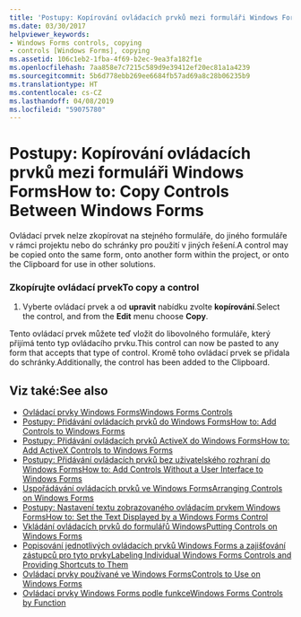 ```yaml
---
title: 'Postupy: Kopírování ovládacích prvků mezi formuláři Windows Forms'
ms.date: 03/30/2017
helpviewer_keywords:
- Windows Forms controls, copying
- controls [Windows Forms], copying
ms.assetid: 106c1eb2-1fba-4f69-b2ec-9ea3fa182f1e
ms.openlocfilehash: 7aa858e7c7215c589d9e39412ef20ec81a1a4239
ms.sourcegitcommit: 5b6d778ebb269ee6684fb57ad69a8c28b06235b9
ms.translationtype: HT
ms.contentlocale: cs-CZ
ms.lasthandoff: 04/08/2019
ms.locfileid: "59075780"
---
```

# <a name="how-to-copy-controls-between-windows-forms"></a><span data-ttu-id="bac78-102">Postupy: Kopírování ovládacích prvků mezi formuláři Windows Forms</span><span class="sxs-lookup"><span data-stu-id="bac78-102">How to: Copy Controls Between Windows Forms</span></span>
<span data-ttu-id="bac78-103">Ovládací prvek nelze zkopírovat na stejného formuláře, do jiného formuláře v rámci projektu nebo do schránky pro použití v jiných řešení.</span><span class="sxs-lookup"><span data-stu-id="bac78-103">A control may be copied onto the same form, onto another form within the project, or onto the Clipboard for use in other solutions.</span></span>  
  
### <a name="to-copy-a-control"></a><span data-ttu-id="bac78-104">Zkopírujte ovládací prvek</span><span class="sxs-lookup"><span data-stu-id="bac78-104">To copy a control</span></span>  
  
1.  <span data-ttu-id="bac78-105">Vyberte ovládací prvek a od **upravit** nabídku zvolte **kopírování**.</span><span class="sxs-lookup"><span data-stu-id="bac78-105">Select the control, and from the **Edit** menu choose **Copy**.</span></span>  
  
 <span data-ttu-id="bac78-106">Tento ovládací prvek můžete teď vložit do libovolného formuláře, který přijímá tento typ ovládacího prvku.</span><span class="sxs-lookup"><span data-stu-id="bac78-106">This control can now be pasted to any form that accepts that type of control.</span></span> <span data-ttu-id="bac78-107">Kromě toho ovládací prvek se přidala do schránky.</span><span class="sxs-lookup"><span data-stu-id="bac78-107">Additionally, the control has been added to the Clipboard.</span></span>  
  
## <a name="see-also"></a><span data-ttu-id="bac78-108">Viz také:</span><span class="sxs-lookup"><span data-stu-id="bac78-108">See also</span></span>

- [<span data-ttu-id="bac78-109">Ovládací prvky Windows Forms</span><span class="sxs-lookup"><span data-stu-id="bac78-109">Windows Forms Controls</span></span>](index.md)
- [<span data-ttu-id="bac78-110">Postupy: Přidávání ovládacích prvků do Windows Forms</span><span class="sxs-lookup"><span data-stu-id="bac78-110">How to: Add Controls to Windows Forms</span></span>](how-to-add-controls-to-windows-forms.md)
- [<span data-ttu-id="bac78-111">Postupy: Přidávání ovládacích prvků ActiveX do Windows Forms</span><span class="sxs-lookup"><span data-stu-id="bac78-111">How to: Add ActiveX Controls to Windows Forms</span></span>](how-to-add-activex-controls-to-windows-forms.md)
- [<span data-ttu-id="bac78-112">Postupy: Přidávání ovládacích prvků bez uživatelského rozhraní do Windows Forms</span><span class="sxs-lookup"><span data-stu-id="bac78-112">How to: Add Controls Without a User Interface to Windows Forms</span></span>](how-to-add-controls-without-a-user-interface-to-windows-forms.md)
- [<span data-ttu-id="bac78-113">Uspořádávání ovládacích prvků ve Windows Forms</span><span class="sxs-lookup"><span data-stu-id="bac78-113">Arranging Controls on Windows Forms</span></span>](arranging-controls-on-windows-forms.md)
- [<span data-ttu-id="bac78-114">Postupy: Nastavení textu zobrazovaného ovládacím prvkem Windows Forms</span><span class="sxs-lookup"><span data-stu-id="bac78-114">How to: Set the Text Displayed by a Windows Forms Control</span></span>](how-to-set-the-text-displayed-by-a-windows-forms-control.md)
- [<span data-ttu-id="bac78-115">Vkládání ovládacích prvků do formulářů Windows</span><span class="sxs-lookup"><span data-stu-id="bac78-115">Putting Controls on Windows Forms</span></span>](putting-controls-on-windows-forms.md)
- [<span data-ttu-id="bac78-116">Popisování jednotlivých ovládacích prvků Windows Forms a zajišťování zástupců pro tyto prvky</span><span class="sxs-lookup"><span data-stu-id="bac78-116">Labeling Individual Windows Forms Controls and Providing Shortcuts to Them</span></span>](labeling-individual-windows-forms-controls-and-providing-shortcuts-to-them.md)
- [<span data-ttu-id="bac78-117">Ovládací prvky používané ve Windows Forms</span><span class="sxs-lookup"><span data-stu-id="bac78-117">Controls to Use on Windows Forms</span></span>](controls-to-use-on-windows-forms.md)
- [<span data-ttu-id="bac78-118">Ovládací prvky Windows Forms podle funkce</span><span class="sxs-lookup"><span data-stu-id="bac78-118">Windows Forms Controls by Function</span></span>](windows-forms-controls-by-function.md)
